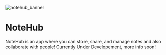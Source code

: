 ![notehub_banner](https://github.com/NoteHubApp/.github/assets/92243459/ce8fa726-5e44-4df4-97f3-11d08a0a6e07)

# NoteHub

NoteHub is an app where you can store, share, and manage notes and also collaborate with people! Currently Under Developement, more info soon!


